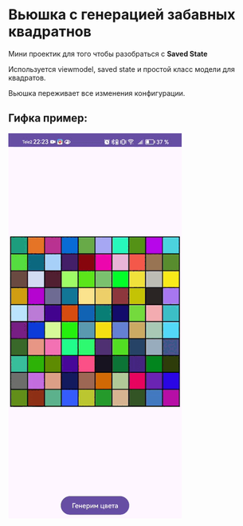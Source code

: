 # Вьюшка с генерацией забавных квадратнов

Мини проектик для того чтобы разобраться с **Saved State**

Используется viewmodel, saved state и простой класс модели для квадратов.

Вьюшка переживает все изменения конфигурации.

## Гифка пример:

![](https://github.com/EugeneGridnev/Funny-Squares/blob/master/squares.gif)
